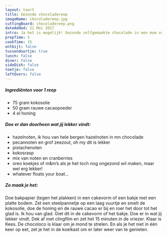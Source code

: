 ```yaml
---
layout: taart
title: Gezonde chocoladereep
imageName: chocoladereep.jpg
cuttingBoard: chocoladereep.png
dateAdded: 21 Mei 2017
intro: Ja het is mogelijk! Gezonde zelfgemaakte chocolade in een mum van tijd. Wie had dat gedacht?!
prepTime: 5
cookTime: 15
ontbijt: false
tussendoortje: true
lunch: false
diner: false
sideDish: false
toetje: false
leftOvers: false
---
```


##### Ingrediënten voor 1 reep
* 75 gram kokosolie
* 50 gram rauwe cacaopoeder
* 4 el honing

##### Doe er dan doorheen wat jij lekker vindt:
* hazelnoten, ik hou van hele bergen hazelnoten in mn chocolade
* pecannoten en grof zeezout, oh my dit is lekker
* pistachenoten
* kokosrasp
* mix van noten en cranberries
* oreo koekjes of m&m’s als je het toch nog ongezond wil maken, maar wel erg lekker!
* whatever floats your boat...


##### Zo maak je het:
Doe bakpapier (tegen het plakken) in een cakevorm of een bakje met een platte bodem. Zet een steelpannetje op een laag vuurtje en smelt de kokosolie, doe de honing en de rauwe cacao er bij en roer het door tot het glad is. Ik hou van glad. Giet dit in de cakevorm of het bakje. Doe er in wat jij lekker vindt. Dek af met clingfilm en zet het 15 minuten in de vriezer. Klaar is Kees. De chocoloco is klaar om je mond te strelen. En als je het niet in één keer op eet, zet je het in de koelkast om er later weer van te genieten.
